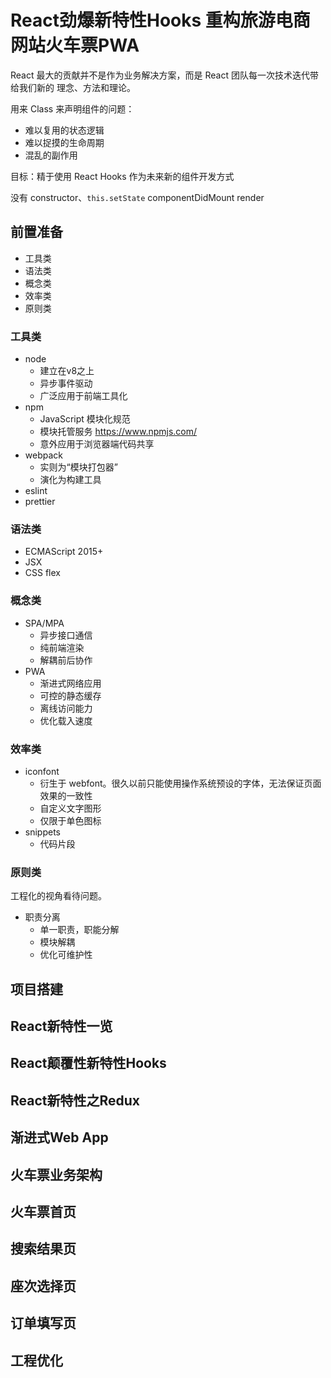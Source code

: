 # React劲爆新特性Hooks 重构旅游电商网站火车票PWA

React 最大的贡献并不是作为业务解决方案，而是 React 团队每一次技术迭代带给我们新的 理念、方法和理论。

用来 Class 来声明组件的问题：

- 难以复用的状态逻辑
- 难以捉摸的生命周期
- 混乱的副作用

目标：精于使用 React Hooks 作为未来新的组件开发方式

没有 constructor、`this.setState` componentDidMount render  

## 前置准备

- 工具类
- 语法类
- 概念类
- 效率类
- 原则类

### 工具类

- node
  - 建立在v8之上
  - 异步事件驱动
  - 广泛应用于前端工具化
- npm
  - JavaScript 模块化规范
  - 模块托管服务 <https://www.npmjs.com/>
  - 意外应用于浏览器端代码共享
- webpack
  - 实则为“模块打包器”
  - 演化为构建工具
- eslint
- prettier

### 语法类

- ECMAScript 2015+
- JSX
- CSS flex

### 概念类

- SPA/MPA
  - 异步接口通信
  - 纯前端渲染
  - 解耦前后协作
- PWA
  - 渐进式网络应用
  - 可控的静态缓存
  - 离线访问能力
  - 优化载入速度

### 效率类

- iconfont
  - 衍生于 webfont。很久以前只能使用操作系统预设的字体，无法保证页面效果的一致性
  - 自定义文字图形
  - 仅限于单色图标
- snippets
  - 代码片段

### 原则类

工程化的视角看待问题。

- 职责分离
  - 单一职责，职能分解
  - 模块解耦
  - 优化可维护性

## 项目搭建

## React新特性一览

## React颠覆性新特性Hooks

## React新特性之Redux

## 渐进式Web App

## 火车票业务架构

## 火车票首页

## 搜索结果页

## 座次选择页

## 订单填写页

## 工程优化
